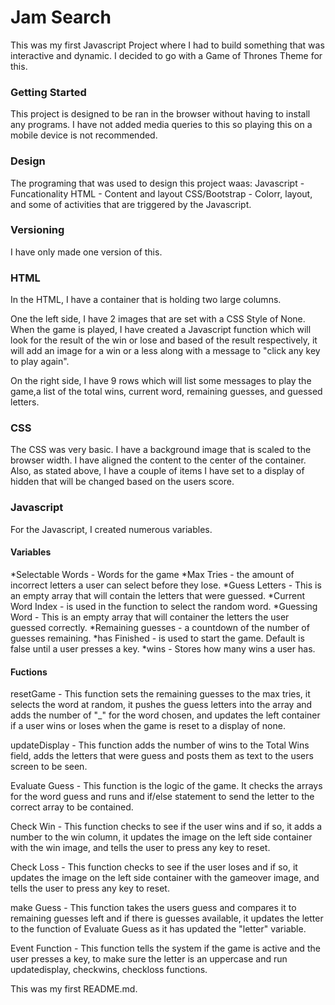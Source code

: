 # Jam Search

This was my first Javascript Project where I had to build something that was interactive and dynamic. I decided to go with a Game of Thrones Theme for this.

### Getting Started
This project is designed to be ran in the browser without having to install any programs. I have not added media queries to this so playing this on a mobile device is not recommended. 

### Design
The programing that was used to design this project waas:
Javascript - Funcationality
HTML - Content and layout
CSS/Bootstrap - Colorr, layout, and some of activities that are triggered by the Javascript.

### Versioning
I have only made one version of this. 

### HTML

In the HTML, I have a container that is holding two large columns. 

One the left side, I have 2 images that are set with a CSS Style of None. When the game is played, I have created a Javascript function which will look for the result of the win or lose and based of the result respectively, it will add an image for a win or a less along with a message to "click any key to play again".

On the right side, I have 9 rows which will list some messages to play the game,a list of the total wins, current word, remaining guesses, and guessed letters. 

### CSS
The CSS was very basic. I have a background image that is scaled to the browser width. I have aligned the content to the center of the container. Also, as stated above, I have a couple of items I have set to a display of hidden that will be changed based on the users score. 

### Javascript
For the Javascript, I created numerous variables. 

#### Variables
*Selectable Words - Words for the game
*Max Tries - the amount of incorrect letters a user can select before they lose.
*Guess Letters - This is an empty array that will contain the letters that were guessed.
*Current Word Index - is used in the function to select the random word. 
*Guessing Word - This is an empty array that will container the letters the user guessed correctly.
*Remaining guesses - a countdown of the number of guesses remaining.
*has Finished - is used to start the game. Default is false until a user presses a key.
*wins - Stores how many wins a user has. 

#### Fuctions
resetGame - This function sets the remaining guesses to the max tries, it selects the word at random, it pushes the guess letters into the array and adds the number of "_" for the word chosen, and updates the left container if a user wins or loses when the game is reset to a display of none. 

updateDisplay - This function adds the number of wins to the Total Wins field, adds the letters that were guess and posts them as text to the users screen to be seen. 

Evaluate Guess - This function is the logic of the game. It checks the arrays for the word guess and runs and if/else statement to send the letter to the correct array to be contained. 

Check Win - This function checks to see if the user wins and if so, it adds a number to the win column, it updates the image on the left side container with the win image, and tells the user to press any key to reset.

Check Loss - This function checks to see if the user loses and if so, it updates the image on the left side container with the gameover image, and tells the user to press any key to reset.

make Guess - This function takes the users guess and compares it to remaining guesses left and if there is guesses available, it updates the letter to the function of Evaluate Guess as it has updated the "letter" variable. 

Event Function - This function tells the system if the game is active and the user presses a key, to make sure the letter is an uppercase and run updatedisplay, checkwins, checkloss functions.

This was my first README.md. 